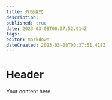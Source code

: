 ```yaml
---
title: 外观模式
description: 
published: true
date: 2023-03-08T00:37:52.914Z
tags: 
editor: markdown
dateCreated: 2023-03-08T00:37:51.418Z
---
```


# Header
Your content here